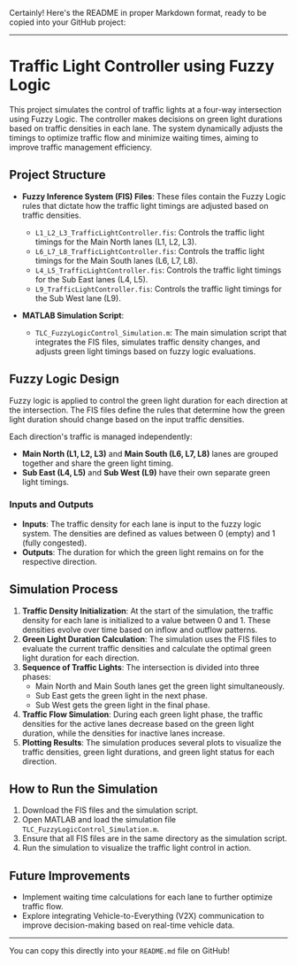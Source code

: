 Certainly! Here's the README in proper Markdown format, ready to be copied into your GitHub project:

---

# Traffic Light Controller using Fuzzy Logic

This project simulates the control of traffic lights at a four-way intersection using Fuzzy Logic. The controller makes decisions on green light durations based on traffic densities in each lane. The system dynamically adjusts the timings to optimize traffic flow and minimize waiting times, aiming to improve traffic management efficiency.

## Project Structure

- **Fuzzy Inference System (FIS) Files**: These files contain the Fuzzy Logic rules that dictate how the traffic light timings are adjusted based on traffic densities.
  - `L1_L2_L3_TrafficLightController.fis`: Controls the traffic light timings for the Main North lanes (L1, L2, L3).
  - `L6_L7_L8_TrafficLightController.fis`: Controls the traffic light timings for the Main South lanes (L6, L7, L8).
  - `L4_L5_TrafficLightController.fis`: Controls the traffic light timings for the Sub East lanes (L4, L5).
  - `L9_TrafficLightController.fis`: Controls the traffic light timings for the Sub West lane (L9).

- **MATLAB Simulation Script**: 
  - `TLC_FuzzyLogicControl_Simulation.m`: The main simulation script that integrates the FIS files, simulates traffic density changes, and adjusts green light timings based on fuzzy logic evaluations.

## Fuzzy Logic Design

Fuzzy logic is applied to control the green light duration for each direction at the intersection. The FIS files define the rules that determine how the green light duration should change based on the input traffic densities.

Each direction's traffic is managed independently:
- **Main North (L1, L2, L3)** and **Main South (L6, L7, L8)** lanes are grouped together and share the green light timing.
- **Sub East (L4, L5)** and **Sub West (L9)** have their own separate green light timings.

### Inputs and Outputs
- **Inputs**: The traffic density for each lane is input to the fuzzy logic system. The densities are defined as values between 0 (empty) and 1 (fully congested).
- **Outputs**: The duration for which the green light remains on for the respective direction.

## Simulation Process

1. **Traffic Density Initialization**: At the start of the simulation, the traffic density for each lane is initialized to a value between 0 and 1. These densities evolve over time based on inflow and outflow patterns.
2. **Green Light Duration Calculation**: The simulation uses the FIS files to evaluate the current traffic densities and calculate the optimal green light duration for each direction.
3. **Sequence of Traffic Lights**: The intersection is divided into three phases:
   - Main North and Main South lanes get the green light simultaneously.
   - Sub East gets the green light in the next phase.
   - Sub West gets the green light in the final phase.
4. **Traffic Flow Simulation**: During each green light phase, the traffic densities for the active lanes decrease based on the green light duration, while the densities for inactive lanes increase.
5. **Plotting Results**: The simulation produces several plots to visualize the traffic densities, green light durations, and green light status for each direction.

## How to Run the Simulation

1. Download the FIS files and the simulation script.
2. Open MATLAB and load the simulation file `TLC_FuzzyLogicControl_Simulation.m`.
3. Ensure that all FIS files are in the same directory as the simulation script.
4. Run the simulation to visualize the traffic light control in action.

## Future Improvements

- Implement waiting time calculations for each lane to further optimize traffic flow.
- Explore integrating Vehicle-to-Everything (V2X) communication to improve decision-making based on real-time vehicle data.

---

You can copy this directly into your `README.md` file on GitHub!
